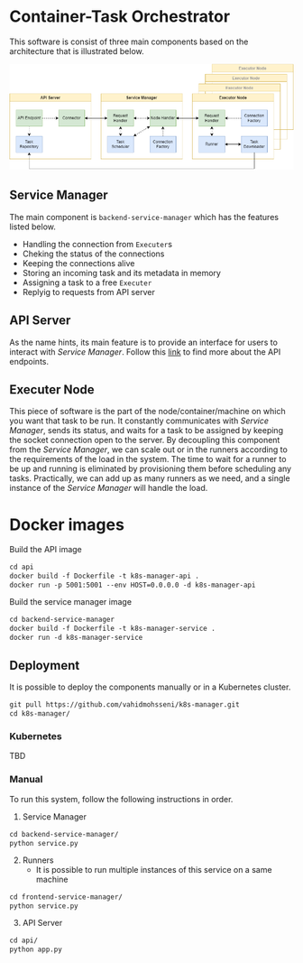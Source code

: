 # Container-Task Orchestrator

This software is consist of three main components based on the architecture that is illustrated below.

![System Design](/design.png)

## Service Manager

The main component is `backend-service-manager` which has the features listed below.

- Handling the connection from `Executer`s
- Cheking the status of the connections
- Keeping the connections alive
- Storing an incoming task and its metadata in memory
- Assigning a task to a free `Executer`
- Replyig to requests from API server

## API Server

As the name hints, its main feature is to provide an interface for users to interact with _Service Manager_. Follow this [link](api/README.md) to find more about the API endpoints.

## Executer Node

This piece of software is the part of the node/container/machine on which you want that task to be run. It constantly communicates with _Service Manager_, sends its status, and waits for a task to be assigned by keeping the socket connection open to the server.
By decoupling this component from the _Service Manager_, we can scale out or in the runners according to the requirements of the load in the system. The time to wait for a runner to be up and running is eliminated by provisioning them before scheduling any tasks. Practically, we can add up as many runners as we need, and a single instance of the _Service Manager_ will handle the load.

# Docker images

Build the API image

```shell
cd api
docker build -f Dockerfile -t k8s-manager-api .
docker run -p 5001:5001 --env HOST=0.0.0.0 -d k8s-manager-api

```

Build the service manager image

```shell
cd backend-service-manager
docker build -f Dockerfile -t k8s-manager-service .
docker run -d k8s-manager-service
```

## Deployment

It is possible to deploy the components manually or in a Kubernetes cluster.

```shell
git pull https://github.com/vahidmohsseni/k8s-manager.git
cd k8s-manager/
```

### Kubernetes

TBD

### Manual

To run this system, follow the following instructions in order.

1. Service Manager

```shell
cd backend-service-manager/
python service.py
```

2. Runners
   - It is possible to run multiple instances of this service on a same machine

```shell
cd frontend-service-manager/
python service.py
```

3. API Server

```shell
cd api/
python app.py
```
